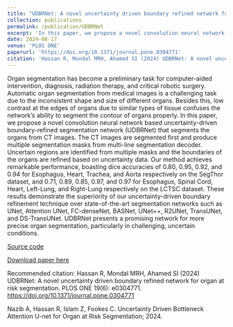 ```yaml
---
title: "UDBRNet: A novel uncertainty driven boundary refined network for organ at risk segmentation"
collection: publications
permalink: /publication/UDBRNet
excerpt: 'In this paper, we propose a novel convolution neural network based uncertainty-driven boundary-refined segmentation network (UDBRNet) that segments the organs from CT images. The CT images are segmented first and produce multiple segmentation masks from multi-line segmentation decoder. Uncertain regions are identified from multiple masks and the boundaries of the organs are refined based on uncertainty data.'
date: 2024-06-17
venue: 'PLOS ONE'
paperurl: 'https://doi.org/10.1371/journal.pone.0304771'
citation: 'Hassan R, Mondal MRH, Ahamed SI (2024) UDBRNet: A novel uncertainty driven boundary refined network for organ at risk segmentation. PLOS ONE 19(6): e0304771. https://doi.org/10.1371/journal.pone.0304771'
---
```

Organ segmentation has become a preliminary task for computer-aided intervention, diagnosis, radiation therapy, and critical robotic surgery. Automatic organ segmentation from medical images is a challenging task due to the inconsistent shape and size of different organs. Besides this, low contrast at the edges of organs due to similar types of tissue confuses the network’s ability to segment the contour of organs properly. In this paper, we propose a novel convolution neural network based uncertainty-driven boundary-refined segmentation network (UDBRNet) that segments the organs from CT images. The CT images are segmented first and produce multiple segmentation masks from multi-line segmentation decoder. Uncertain regions are identified from multiple masks and the boundaries of the organs are refined based on uncertainty data. Our method achieves remarkable performance, boasting dice accuracies of 0.80, 0.95, 0.92, and 0.94 for Esophagus, Heart, Trachea, and Aorta respectively on the SegThor dataset, and 0.71, 0.89, 0.85, 0.97, and 0.97 for Esophagus, Spinal Cord, Heart, Left-Lung, and Right-Lung respectively on the LCTSC dataset. These results demonstrate the superiority of our uncertainty-driven boundary refinement technique over state-of-the-art segmentation networks such as UNet, Attention UNet, FC-denseNet, BASNet, UNet++, R2UNet, TransUNet, and DS-TransUNet. UDBRNet presents a promising network for more precise organ segmentation, particularly in challenging, uncertain conditions. 

[Source code](https://github.com/riadhassan/UDBRNet)

[Download paper here](https://doi.org/10.1371/journal.pone.0304771)

Recommended citation: 
Hassan R, Mondal MRH, Ahamed SI (2024) UDBRNet: A novel uncertainty driven boundary refined network for organ at risk segmentation. PLOS ONE 19(6): e0304771. https://doi.org/10.1371/journal.pone.0304771

 Nazib A, Hassan R, Islam Z, Fookes C. Uncertainty Driven Bottleneck Attention U-net for Organ at Risk Segmentation; 2024.